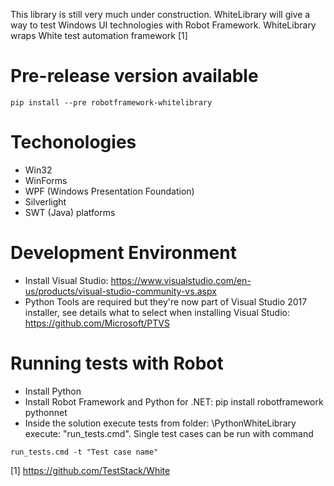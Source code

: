 This library is still very much under construction.
WhiteLibrary will give a way to test Windows UI technologies with Robot Framework. WhiteLibrary wraps White test automation framework [1]

# Pre-release version available # 
```
pip install --pre robotframework-whitelibrary
```
# Techonologies #
* Win32
* WinForms
* WPF (Windows Presentation Foundation)
* Silverlight
* SWT (Java) platforms

# Development Environment #
* Install Visual Studio: https://www.visualstudio.com/en-us/products/visual-studio-community-vs.aspx
* Python Tools are required but they're now part of Visual Studio 2017 installer, see details what to select when installing Visual Studio: https://github.com/Microsoft/PTVS

# Running tests with Robot #
* Install Python
* Install Robot Framework and Python for .NET: pip install robotframework pythonnet
* Inside the solution execute tests from folder: \PythonWhiteLibrary execute: "run_tests.cmd". Single test cases can be run with command 
```
run_tests.cmd -t "Test case name"
```
[1] https://github.com/TestStack/White
